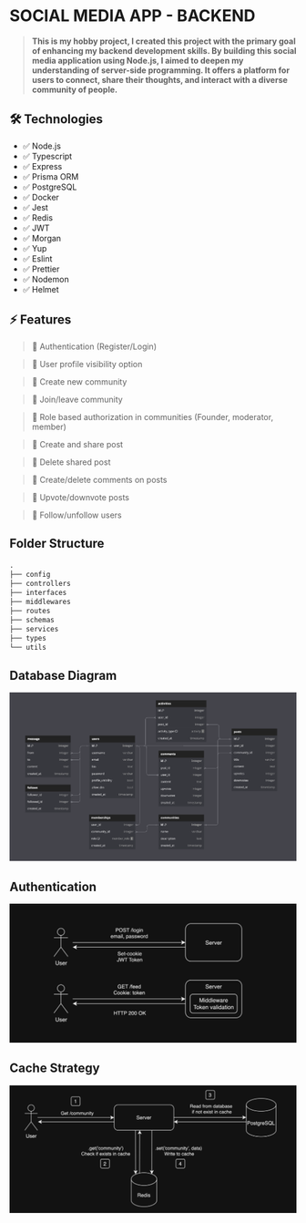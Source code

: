 # SOCIAL MEDIA APP - BACKEND

> **This is my hobby project, I created this project with the primary goal of enhancing my backend development skills. By building this social media application using Node.js, I aimed to deepen my understanding of server-side programming. It offers a platform for users to connect, share their thoughts, and interact with a diverse community of people.**

## 🛠️ Technologies

- ✅ Node.js
- ✅ Typescript
- ✅ Express
- ✅ Prisma ORM
- ✅ PostgreSQL
- ✅ Docker
- ✅ Jest
- ✅ Redis
- ✅ JWT
- ✅ Morgan
- ✅ Yup
- ✅ Eslint
- ✅ Prettier
- ✅ Nodemon
- ✅ Helmet

## ⚡️ Features

> 🏁 Authentication (Register/Login)

> 🏁 User profile visibility option

> 🏁 Create new community

> 🏁 Join/leave community

> 🏁 Role based authorization in communities (Founder, moderator, member)

> 🏁 Create and share post

> 🏁 Delete shared post

> 🏁 Create/delete comments on posts

> 🏁 Upvote/downvote posts

> 🏁 Follow/unfollow users

## Folder Structure

    .
    ├── config
    ├── controllers
    ├── interfaces
    ├── middlewares
    ├── routes
    ├── schemas
    ├── services
    ├── types
    └── utils

## Database Diagram

![](./assets/db.png)

## Authentication

![](./assets/auth.png)

## Cache Strategy

![](./assets/cache1.png)
